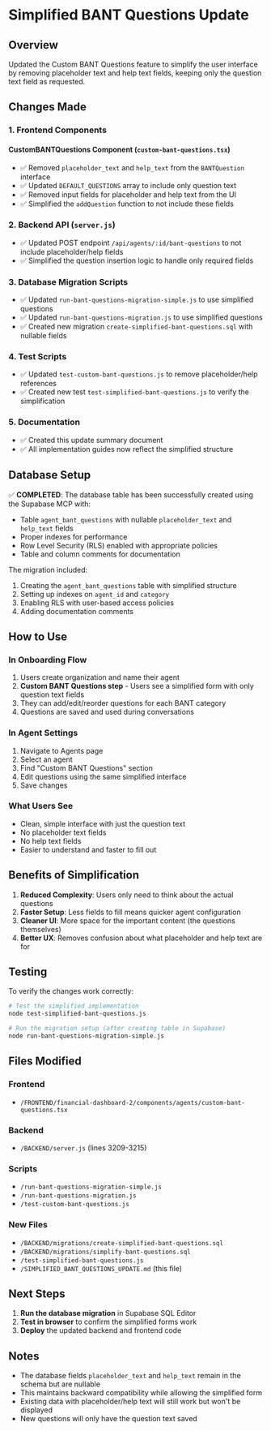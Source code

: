 # Simplified BANT Questions Update

## Overview
Updated the Custom BANT Questions feature to simplify the user interface by removing placeholder text and help text fields, keeping only the question text field as requested.

## Changes Made

### 1. Frontend Components

#### CustomBANTQuestions Component (`custom-bant-questions.tsx`)
- ✅ Removed `placeholder_text` and `help_text` from the `BANTQuestion` interface
- ✅ Updated `DEFAULT_QUESTIONS` array to include only question text
- ✅ Removed input fields for placeholder and help text from the UI
- ✅ Simplified the `addQuestion` function to not include these fields

### 2. Backend API (`server.js`)
- ✅ Updated POST endpoint `/api/agents/:id/bant-questions` to not include placeholder/help fields
- ✅ Simplified the question insertion logic to handle only required fields

### 3. Database Migration Scripts
- ✅ Updated `run-bant-questions-migration-simple.js` to use simplified questions
- ✅ Updated `run-bant-questions-migration.js` to use simplified questions
- ✅ Created new migration `create-simplified-bant-questions.sql` with nullable fields

### 4. Test Scripts
- ✅ Updated `test-custom-bant-questions.js` to remove placeholder/help references
- ✅ Created new test `test-simplified-bant-questions.js` to verify the simplification

### 5. Documentation
- ✅ Created this update summary document
- ✅ All implementation guides now reflect the simplified structure

## Database Setup

✅ **COMPLETED**: The database table has been successfully created using the Supabase MCP with:
- Table `agent_bant_questions` with nullable `placeholder_text` and `help_text` fields
- Proper indexes for performance
- Row Level Security (RLS) enabled with appropriate policies
- Table and column comments for documentation

The migration included:
1. Creating the `agent_bant_questions` table with simplified structure
2. Setting up indexes on `agent_id` and `category`
3. Enabling RLS with user-based access policies
4. Adding documentation comments

## How to Use

### In Onboarding Flow
1. Users create organization and name their agent
2. **Custom BANT Questions step** - Users see a simplified form with only question text fields
3. They can add/edit/reorder questions for each BANT category
4. Questions are saved and used during conversations

### In Agent Settings
1. Navigate to Agents page
2. Select an agent
3. Find "Custom BANT Questions" section
4. Edit questions using the same simplified interface
5. Save changes

### What Users See
- Clean, simple interface with just the question text
- No placeholder text fields
- No help text fields
- Easier to understand and faster to fill out

## Benefits of Simplification
1. **Reduced Complexity**: Users only need to think about the actual questions
2. **Faster Setup**: Less fields to fill means quicker agent configuration
3. **Cleaner UI**: More space for the important content (the questions themselves)
4. **Better UX**: Removes confusion about what placeholder and help text are for

## Testing
To verify the changes work correctly:

```bash
# Test the simplified implementation
node test-simplified-bant-questions.js

# Run the migration setup (after creating table in Supabase)
node run-bant-questions-migration-simple.js
```

## Files Modified

### Frontend
- `/FRONTEND/financial-dashboard-2/components/agents/custom-bant-questions.tsx`

### Backend
- `/BACKEND/server.js` (lines 3209-3215)

### Scripts
- `/run-bant-questions-migration-simple.js`
- `/run-bant-questions-migration.js`
- `/test-custom-bant-questions.js`

### New Files
- `/BACKEND/migrations/create-simplified-bant-questions.sql`
- `/BACKEND/migrations/simplify-bant-questions.sql`
- `/test-simplified-bant-questions.js`
- `/SIMPLIFIED_BANT_QUESTIONS_UPDATE.md` (this file)

## Next Steps

1. **Run the database migration** in Supabase SQL Editor
2. **Test in browser** to confirm the simplified forms work
3. **Deploy** the updated backend and frontend code

## Notes
- The database fields `placeholder_text` and `help_text` remain in the schema but are nullable
- This maintains backward compatibility while allowing the simplified form
- Existing data with placeholder/help text will still work but won't be displayed
- New questions will only have the question text saved
